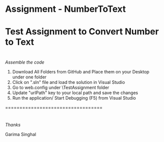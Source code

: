 # Assignment - NumberToText
Test Assignment to Convert Number to Text
===========================================

#
*Assemble the code*
1. Download All Folders from GitHub and Place them on your Desktop under one folder
2. Click on ".sln" file and load the solution in Visual Studio
3. Go to web.config under \TestAssignment folder
4. Update "urlPath" key to your local path and save the changes
5. Run the application/ Start Debugging (F5) from Visual Studio 
 
 ==================================
#
*Thanks*

Garima Singhal

